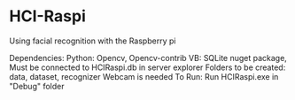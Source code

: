 # HCI-Raspi
Using facial recognition with the Raspberry pi


Dependencies:
	Python: Opencv, Opencv-contrib
	VB: SQLite nuget package, Must be connected to HCIRaspi.db in server explorer
	Folders to be created: data, dataset, recognizer
	Webcam is needed
To Run:
	Run HCIRaspi.exe in "Debug" folder